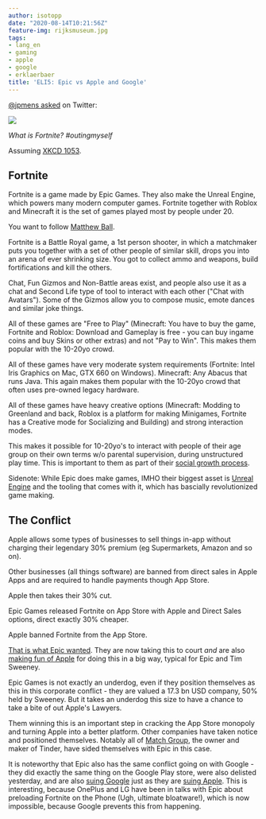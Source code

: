 ```yaml
---
author: isotopp
date: "2020-08-14T10:21:56Z"
feature-img: rijksmuseum.jpg
tags:
- lang_en
- gaming
- apple
- google
- erklaerbaer
title: 'ELI5: Epic vs Apple and Google'
---
```

[@jpmens asked](https://twitter.com/jpmens/status/1294156181100007425) on Twitter:

[![](https://blog.koehntopp.info/uploads/2020/08/fortnite.jpg)](https://twitter.com/jpmens/status/1294156181100007425)

*What is Fortnite? #outingmyself*

Assuming [XKCD 1053](https://xkcd.com/1053/).

## Fortnite

Fortnite is a game made by Epic Games. They also make the Unreal Engine, which powers many modern computer games. Fortnite together with Roblox and Minecraft it is the set of games played most by people under 20.

You want to follow [Matthew Ball](https://twitter.com/ballmatthew).

Fortnite is a Battle Royal game, a 1st person shooter, in which a matchmaker puts you together with a set of other people of similar skill, drops you into an arena of ever shrinking size. You got to collect ammo and weapons, build fortifications and kill the others.

Chat, Fun Gizmos and Non-Battle areas exist, and people also use it as a chat and Second Life type of tool to interact with each other ("Chat with Avatars"). Some of the Gizmos allow you to compose music, emote dances and similar joke things.

All of these games are "Free to Play" (Minecraft: You have to buy the game, Fortnite and Roblox: Download and Gameplay is free - you can buy ingame coins and buy Skins or other extras) and not "Pay to Win". This makes them popular with the 10-20yo crowd.

All of these games have very moderate system requirements (Fortnite: Intel Iris Graphics on Mac, GTX 660 on Windows). Minecraft: Any Abacus that runs Java. This again makes them popular with the 10-20yo crowd that often uses pre-owned legacy hardware.

All of these games have heavy creative options (Minecraft: Modding to Greenland and back, Roblox is a platform for making Minigames, Fortnite has a Creative mode for Socializing and Building) and strong interaction modes.

This makes it possible for 10-20yo's to interact with people of their age group on their own terms w/o parental supervision, during unstructured play time. This is important to them as part of their [social growth process](https://www.amazon.com/-/de/danah-boyd/dp/0300199007).

Sidenote: While Epic does make games, IMHO their biggest asset is [Unreal Engine](https://en.wikipedia.org/wiki/Unreal_Engine#Unreal_Engine_5) and the tooling that comes with it, which has bascially revolutionized game making.

## The Conflict

Apple allows some types of businesses to sell things in-app without charging their legendary 30% premium (eg Supermarkets, Amazon and so on).

Other businesses (all things software) are banned from direct sales in Apple Apps and are required to handle payments though App Store.

Apple then takes their 30% cut.

Epic Games released Fortnite on App Store with Apple and Direct Sales options, direct exactly 30% cheaper.

Apple banned Fortnite from the App Store.

[That is what Epic wanted](https://twitter.com/TimSweeneyEpic/status/1294076353965428736). They are now taking this to court *and* are also [making fun of Apple](https://www.youtube.com/watch?v=aP6-6Qixaco) for doing this in a big way, typical for Epic and Tim Sweeney.

Epic Games is not exactly an underdog, even if they position themselves as this in this corporate conflict - they are valued a 17.3 bn USD company, 50% held by Sweeney. But it takes an underdog this size to have a chance to take a bite of out Apple's Lawyers.

Them winning this is an important step in cracking the App Store monopoly and turning Apple into a better platform. Other companies have taken notice and positioned themselves. Notably all of [Match Group](https://en.wikipedia.org/wiki/Match_Group), the owner and maker of Tinder, have sided themselves with Epic in this case.

It is noteworthy that Epic also has the same conflict going on with Google - they did exactly the same thing on the Google Play store, were also delisted yesterday, and are also [suing Google](https://www.theverge.com/2020/8/13/21368363/epic-google-fortnite-lawsuit-antitrust-app-play-store-apple-removal) just as they are [suing Apple](https://www.engadget.com/fortnite-maker-epic-games-sues-apple-195415590.html). This is interesting, because OnePlus and LG have been in talks with Epic about preloading Fortnite on the Phone (Ugh, ultimate bloatware!), which is now impossible, because Google prevents this from happening.

